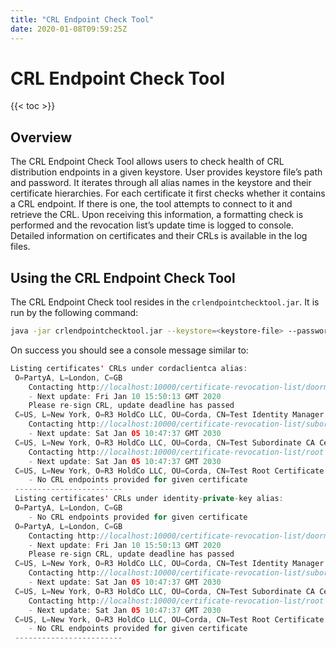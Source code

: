 ```yaml
---
title: "CRL Endpoint Check Tool"
date: 2020-01-08T09:59:25Z
---
```



# CRL Endpoint Check Tool

{{< toc >}}

## Overview
The CRL Endpoint Check Tool allows users to check health of CRL distribution endpoints in a given keystore. User
                provides keystore file’s path and password. It iterates through all alias names in the keystore and their certificate
                hierarchies. For each certificate it first checks whether it contains a CRL endpoint. If there is one, the tool
                attempts to connect to it and retrieve the CRL. Upon receiving this information, a formatting check is performed and
                the revocation list’s update time is logged to console. Detailed information on certificates and their CRLs is
                available in the log files.


## Using the CRL Endpoint Check Tool
The CRL Endpoint Check tool resides in the `crlendpointchecktool.jar`. It is run by the following command:

```bash
java -jar crlendpointchecktool.jar --keystore=<keystore-file> --password<keystore-password>
```
On success you should see a console message similar to:

```kotlin
Listing certificates' CRLs under cordaclientca alias:
 O=PartyA, L=London, C=GB
    Contacting http://localhost:10000/certificate-revocation-list/doorman CRL endpoint...
    - Next update: Fri Jan 10 15:50:13 GMT 2020
    Please re-sign CRL, update deadline has passed
 C=US, L=New York, O=R3 HoldCo LLC, OU=Corda, CN=Test Identity Manager Service Certificate
    Contacting http://localhost:10000/certificate-revocation-list/subordinate CRL endpoint...
    - Next update: Sat Jan 05 10:47:37 GMT 2030
 C=US, L=New York, O=R3 HoldCo LLC, OU=Corda, CN=Test Subordinate CA Certificate
    Contacting http://localhost:10000/certificate-revocation-list/root CRL endpoint...
    - Next update: Sat Jan 05 10:47:37 GMT 2030
 C=US, L=New York, O=R3 HoldCo LLC, OU=Corda, CN=Test Root Certificate
    - No CRL endpoints provided for given certificate
 ------------------------
 Listing certificates' CRLs under identity-private-key alias:
 O=PartyA, L=London, C=GB
    - No CRL endpoints provided for given certificate
 O=PartyA, L=London, C=GB
    Contacting http://localhost:10000/certificate-revocation-list/doorman CRL endpoint...
    - Next update: Fri Jan 10 15:50:13 GMT 2020
    Please re-sign CRL, update deadline has passed
 C=US, L=New York, O=R3 HoldCo LLC, OU=Corda, CN=Test Identity Manager Service Certificate
    Contacting http://localhost:10000/certificate-revocation-list/subordinate CRL endpoint...
    - Next update: Sat Jan 05 10:47:37 GMT 2030
 C=US, L=New York, O=R3 HoldCo LLC, OU=Corda, CN=Test Subordinate CA Certificate
    Contacting http://localhost:10000/certificate-revocation-list/root CRL endpoint...
    - Next update: Sat Jan 05 10:47:37 GMT 2030
 C=US, L=New York, O=R3 HoldCo LLC, OU=Corda, CN=Test Root Certificate
    - No CRL endpoints provided for given certificate
 ------------------------
```

